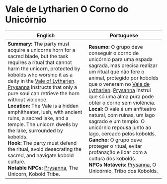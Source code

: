 # Vale de Lytharien  O Corno do Unicórnio

| English                                                                                                                                                                                                                                                                                                                                                                                                                                                                                                                                                                                                                                                                                                      | Portuguese                                                                                                                                                                                                                                                                                                                                                                                                                                                                                                                                                                                                                                                           |
| ------------------------------------------------------------------------------------------------------------------------------------------------------------------------------------------------------------------------------------------------------------------------------------------------------------------------------------------------------------------------------------------------------------------------------------------------------------------------------------------------------------------------------------------------------------------------------------------------------------------------------------------------------------------------------------------------------------ | -------------------------------------------------------------------------------------------------------------------------------------------------------------------------------------------------------------------------------------------------------------------------------------------------------------------------------------------------------------------------------------------------------------------------------------------------------------------------------------------------------------------------------------------------------------------------------------------------------------------------------------------------------------------- |
| **Summary:** The party must acquire a unicorns horn for a sacred blade, but the task requires a ritual that cannot harm the unicorn, protected by kobolds who worship it as a deity in the [Vale of Lytharien](location_vale_of_lytharien.md). [Prysanna](prysanna.md) instructs that only a pure soul can retrieve the horn without violence.<br>**Location:** The Vale is a hidden amphitheater, lush, with ancient ruins, a sacred lake, and a temple. The unicorn dwells by the lake, surrounded by kobolds.<br>**Hook:** The party must defend the ritual, avoid desecrating the sacred, and navigate kobold culture.<br>**Notable NPCs:** [Prysanna](prysanna.md), The Unicorn, Kobold Tribe. | **Resumo:** O grupo deve conseguir o corno de unicórnio para uma espada sagrada, mas precisa realizar um ritual que não fere o animal, protegido por kobolds que o veneram no [Vale de Lytharien](location_vale_of_lytharien.md). [Prysanna](prysanna.md) instrui que só uma alma pura pode obter o corno sem violência.<br>**Local:** O vale é um anfiteatro natural, com ruínas, um lago sagrado e um templo. O unicórnio repousa junto ao lago, cercado pelos kobolds.<br>**Gancho:** O grupo deve proteger o ritual, evitar profanação e lidar com a cultura dos kobolds.<br>**NPCs Notáveis:** [Prysanna](prysanna.md), O Unicórnio, Tribo dos Kobolds. |























